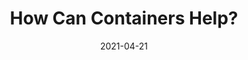 ---
contentPage: "/guides/containers/what-are-containers/_index.md"
date: '2021-04-21'
lastmod: '2021-06-15'
layout: single
title: How Can Containers Help?
weight: 2
oldPath: "/content/outcomes/secure-software-supply-chain/how-can-containers-help.md"
aliases:
- "/outcomes/secure-software-supply-chain/how-can-containers-help"
tags: []
---